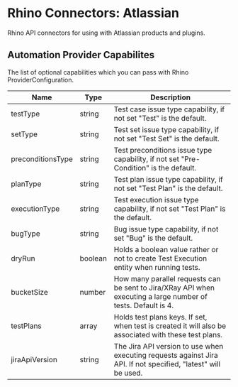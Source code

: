 # Rhino Connectors: Atlassian
Rhino API connectors for using with Atlassian products and plugins.  

## Automation Provider Capabilites
The list of optional capabilities which you can pass with Rhino ProviderConfiguration.  

|Name             |Type   |Description                                                                                                   |
|-----------------|-------|--------------------------------------------------------------------------------------------------------------|
|testType         |string |Test case issue type capability, if not set "Test" is the default.                                            |
|setType          |string |Test set issue type capability, if not set "Test Set" is the default.                                         |
|preconditionsType|string |Test preconditions issue type capability, if not set "Pre-Condition" is the default.                          |
|planType         |string |Test plan issue type capability, if not set "Test Plan" is the default.                                       |
|executionType    |string |Test execution issue type capability, if not set "Test Plan" is the default.                                  |
|bugType          |string |Bug issue type capability, if not set "Bug" is the default.                                                   |
|dryRun           |boolean|Holds a boolean value rather or not to create Test Execution entity when running tests.                       |
|bucketSize       |number |How many parallel requests can be sent to Jira/XRay API when executing a large number of tests. Default is 4. |
|testPlans        |array  |Holds test plans keys. If set, when test is created it will also be associated with these test plans.         |
|jiraApiVersion   |string |The Jira API version to use when executing requests against Jira API. If not specified, "latest" will be used.|